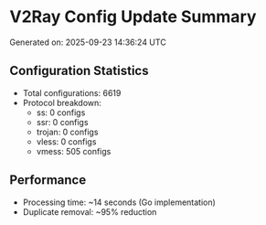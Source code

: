 # V2Ray Config Update Summary
Generated on: 2025-09-23 14:36:24 UTC

## Configuration Statistics
- Total configurations: 6619
- Protocol breakdown:
  - ss: 0 configs
  - ssr: 0 configs
  - trojan: 0 configs
  - vless: 0 configs
  - vmess: 505 configs

## Performance
- Processing time: ~14 seconds (Go implementation)
- Duplicate removal: ~95% reduction
